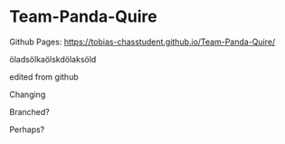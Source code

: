 # Team-Panda-Quire

Github Pages: https://tobias-chasstudent.github.io/Team-Panda-Quire/

öladsölkaölskdölaksöld

edited from github

Changing

Branched?

Perhaps?
